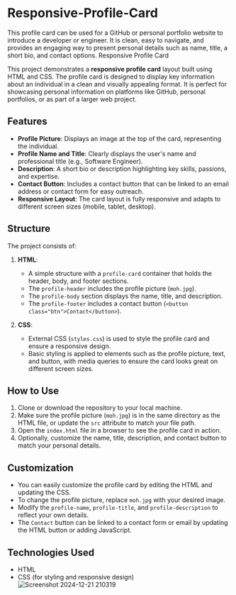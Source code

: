 # Responsive-Profile-Card
This profile card can be used for a GitHub or personal portfolio website to introduce a developer or engineer. It is clean, easy to navigate, and provides an engaging way to present personal details such as name, title, a short bio, and contact options.
 Responsive Profile Card

This project demonstrates a **responsive profile card** layout built using HTML and CSS. The profile card is designed to display key information about an individual in a clean and visually appealing format. It is perfect for showcasing personal information on platforms like GitHub, personal portfolios, or as part of a larger web project.

## Features
- **Profile Picture**: Displays an image at the top of the card, representing the individual.
- **Profile Name and Title**: Clearly displays the user's name and professional title (e.g., Software Engineer).
- **Description**: A short bio or description highlighting key skills, passions, and expertise.
- **Contact Button**: Includes a contact button that can be linked to an email address or contact form for easy outreach.
- **Responsive Layout**: The card layout is fully responsive and adapts to different screen sizes (mobile, tablet, desktop).

## Structure
The project consists of:
1. **HTML**:
   - A simple structure with a `profile-card` container that holds the header, body, and footer sections.
   - The `profile-header` includes the profile picture (`moh.jpg`).
   - The `profile-body` section displays the name, title, and description.
   - The `profile-footer` includes a contact button (`<button class="btn">Contact</button>`).

2. **CSS**:
   - External CSS (`styles.css`) is used to style the profile card and ensure a responsive design.
   - Basic styling is applied to elements such as the profile picture, text, and button, with media queries to ensure the card looks great on different screen sizes.

## How to Use
1. Clone or download the repository to your local machine.
2. Make sure the profile picture (`moh.jpg`) is in the same directory as the HTML file, or update the `src` attribute to match your file path.
3. Open the `index.html` file in a browser to see the profile card in action.
4. Optionally, customize the name, title, description, and contact button to match your personal details.


## Customization
- You can easily customize the profile card by editing the HTML and updating the CSS.
- To change the profile picture, replace `moh.jpg` with your desired image.
- Modify the `profile-name`, `profile-title`, and `profile-description` to reflect your own details.
- The `Contact` button can be linked to a contact form or email by updating the HTML button or adding JavaScript.

## Technologies Used
- HTML
- CSS (for styling and responsive design)
  ![Screenshot 2024-12-21 210319](https://github.com/user-attachments/assets/89ec6191-ed35-49c3-a031-d2a14adbd463)

  
